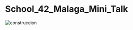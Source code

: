 # School_42_Malaga_Mini_Talk
![construccion](https://user-images.githubusercontent.com/111855553/224305469-0355c7c7-504c-42ed-a834-17fa6307c36f.jpeg)
